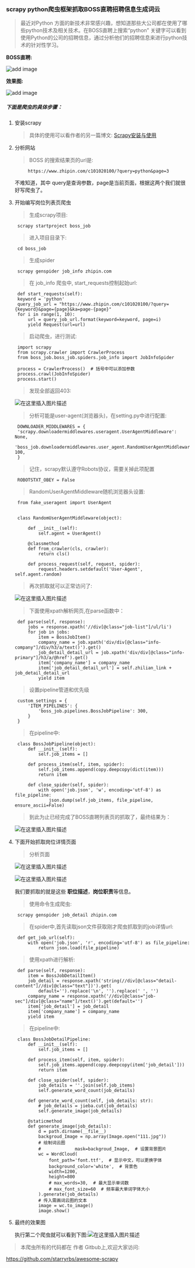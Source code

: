 ### scrapy python爬虫框架抓取BOSS直聘招聘信息生成词云

> 最近对Python 方面的新技术非常感兴趣，想知道那些大公司都在使用了哪些python技术及相关技术。在BOSS直聘上搜索“python” 关键字可以看到使用Python的公司的招聘信息，通过分析他们的招聘信息来进行python技术的针对性学习。

****BOSS直聘**:**

![add image](https://img-blog.csdnimg.cn/20190804212527348.png?x-oss-process=image/watermark,type_ZmFuZ3poZW5naGVpdGk,shadow_10,text_aHR0cHM6Ly9ibG9nLmNzZG4ubmV0L3FxXzM3ODkyMjIz,size_16,color_FFFFFF,t_70)


**效果图:**

![add image](https://img-blog.csdnimg.cn/20190804232424157.png?x-oss-process=image/watermark,type_ZmFuZ3poZW5naGVpdGk,shadow_10,text_aHR0cHM6Ly9ibG9nLmNzZG4ubmV0L3FxXzM3ODkyMjIz,size_16,color_FFFFFF,t_70)

##### 下面是爬虫的具体步骤：

1. 安装scrapy

	> 具体的使用可以看作者的另一篇博文:  [Scrapy安装与使用](https://blog.csdn.net/qq_37892223/article/details/82766670)

2. 分析网站
	
	>  BOSS 的搜索结果页的url是: 
	
			https://www.zhipin.com/c101020100/?query=python&page=3

	不难知道，其中 query是查询参数，page是当前页面，根据这两个我们就很好写爬虫了。

3. 开始编写岗位列表页爬虫

	> 生成scrapy项目:
	
		scrapy startproject boss_job

	> 进入项目目录下:

		cd boss_job

	> 生成spider

		scrapy genspider job_info zhipin.com
		
	> 在 job_info 爬虫中, start_requests控制起始url:

	    def start_requests(self):
        keyword = 'python'
        query_job_url = "https://www.zhipin.com/c101020100/?query={keyword}&page={page}&ka=page-{page}"
        for i in range(1, 10):
            url = query_job_url.format(keyword=keyword, page=i)
            yield Request(url=url)

	> 启动爬虫，进行测试:
	
		import scrapy
		from scrapy.crawler import CrawlerProcess
		from boss_job.boss_job.spiders.job_info import JobInfoSpider
		
		process = CrawlerProcess()  # 括号中可以添加参数
		process.crawl(JobInfoSpider)
		process.start()

	>  发现全部返回403: 
	
	![在这里插入图片描述](https://img-blog.csdnimg.cn/20190804214512908.png?x-oss-process=image/watermark,type_ZmFuZ3poZW5naGVpdGk,shadow_10,text_aHR0cHM6Ly9ibG9nLmNzZG4ubmV0L3FxXzM3ODkyMjIz,size_16,color_FFFFFF,t_70)

	>   分析可能是user-agent(浏览器头)，在setting.py中进行配置:


		DOWNLOADER_MIDDLEWARES = {
	    'scrapy.downloadermiddlewares.useragent.UserAgentMiddleware': None,
	    'boss_job.downloadermiddlewares.user_agent.RandomUserAgentMiddleware': 100,
		}

	> 记住，scrapy默认遵守Robots协议，需要关掉此项配置
	
		ROBOTSTXT_OBEY = False

	>  RandomUserAgentMiddleware随机浏览器头设置:

		from fake_useragent import UserAgent
	
	
		class RandomUserAgentMiddleware(object):
	
		    def __init__(self):
		        self.agent = UserAgent()
		
		    @classmethod
		    def from_crawler(cls, crawler):
		        return cls()
		
		    def process_request(self, request, spider):
		        request.headers.setdefault('User-Agent', self.agent.random)

	> 再次抓取就可以正常访问了:

	![在这里插入图片描述](https://img-blog.csdnimg.cn/20190804220656716.png?x-oss-process=image/watermark,type_ZmFuZ3poZW5naGVpdGk,shadow_10,text_aHR0cHM6Ly9ibG9nLmNzZG4ubmV0L3FxXzM3ODkyMjIz,size_16,color_FFFFFF,t_70)
	>  下面使用xpath解析网页,在parse函数中：
	
	    def parse(self, response):
	        jobs = response.xpath('//div[@class="job-list"]/ul/li')
	        for job in jobs:
	            item = BossJobItem()
	            company_name = job.xpath('div/div[@class="info-company"]/div/h3/a/text()').get()
	            job_detail_detail_url = job.xpath('div/div[@class="info-primary"]/h3/a/@href').get()
	            item['company_name'] = company_name
	            item['job_detail_detail_url'] = self.zhilian_link + job_detail_detail_url
	            yield item

		
	> 设置pipeline管道和优先级


	    custom_settings = {
	        'ITEM_PIPELINES': {
	            'boss_job.pipelines.BossJobPipeline': 300,
	        }
	    }

	> 在pipeline中:

		class BossJobPipeline(object):
		    def __init__(self):
		        self.job_items = []
		
		    def process_item(self, item, spider):
		        self.job_items.append(copy.deepcopy(dict(item)))
		        return item
		
		    def close_spider(self, spider):
		        with open('job.json', 'w', encoding='utf-8') as file_pipeline:
		            json.dump(self.job_items, file_pipeline, ensure_ascii=False)

	> 到此为止已经完成了BOSS直聘列表页的抓取了，最终结果为：

	![在这里插入图片描述](https://img-blog.csdnimg.cn/20190804222932363.png?x-oss-process=image/watermark,type_ZmFuZ3poZW5naGVpdGk,shadow_10,text_aHR0cHM6Ly9ibG9nLmNzZG4ubmV0L3FxXzM3ODkyMjIz,size_16,color_FFFFFF,t_70)
4. 下面开始抓取岗位详情页面

	> 分析页面

	![在这里插入图片描述](https://img-blog.csdnimg.cn/20190804223104676.png?x-oss-process=image/watermark,type_ZmFuZ3poZW5naGVpdGk,shadow_10,text_aHR0cHM6Ly9ibG9nLmNzZG4ubmV0L3FxXzM3ODkyMjIz,size_16,color_FFFFFF,t_70)

	![在这里插入图片描述](https://img-blog.csdnimg.cn/20190804223119104.png?x-oss-process=image/watermark,type_ZmFuZ3poZW5naGVpdGk,shadow_10,text_aHR0cHM6Ly9ibG9nLmNzZG4ubmV0L3FxXzM3ODkyMjIz,size_16,color_FFFFFF,t_70)
	
	我们要抓取的就是这些 **职位描述**，**岗位职责**等信息。

	> 使用命令生成爬虫:

		scrapy genspider job_detail zhipin.com

	> 在spider中,首先读取json文件获取刚才爬虫抓取到的job详情url:

	    def get_job_url(self):
	        with open('job.json', 'r', encoding='utf-8') as file_pipeline:
	            return json.load(file_pipeline)

	> 使用xpath进行解析:


	    def parse(self, response):
	        item = BossJobDetailItem()
	        job_detail = response.xpath('string(//div[@class="detail-content"]//div[@class="text"])').get(
	            default='').replace('\n', '').replace(' ', '')
	        company_name = response.xpath('//div[@class="job-sec"]/div[@class="name"]/text()').get(default='')
	        item['job_detail'] = job_detail
	        item['company_name'] = company_name
	        yield item

	> 在pipeline中:

		class BossJobDetailPipeline:
		    def __init__(self):
		        self.job_items = []
		
		    def process_item(self, item, spider):
		        self.job_items.append(copy.deepcopy(item['job_detail']))
		        return item
		
		    def close_spider(self, spider):
		        job_details = ''.join(self.job_items)
		        self.generate_word_count(job_details)
		
		    def generate_word_count(self, job_details: str):
		        # job_details = jieba.cut(job_details)
		        self.generate_image(job_details)
		
		    @staticmethod
		    def generate_image(job_details):
		        d = path.dirname(__file__)
		        backgroud_Image = np.array(Image.open("111.jpg"))
		        # 绘制词云图
		        #             mask=backgroud_Image,  # 设置背景图片
		        wc = WordCloud(
		            font_path='font.ttf',  # 显示中文，可以更换字体
		            background_color='white',  # 背景色
		            width=1200,
		            height=800
		            # max_words=30,  # 最大显示单词数
		            # max_font_size=60  # 频率最大单词字体大小
		        ).generate(job_details)
		        # 传入需画词云图的文本
		        image = wc.to_image()
		        image.show()
		       
5. 最终的效果图

	执行第二个爬虫就可以看到下图:![在这里插入图片描述](https://img-blog.csdnimg.cn/20190804232542795.png?x-oss-process=image/watermark,type_ZmFuZ3poZW5naGVpdGk,shadow_10,text_aHR0cHM6Ly9ibG9nLmNzZG4ubmV0L3FxXzM3ODkyMjIz,size_16,color_FFFFFF,t_70)


> 本爬虫所有的代码都在 作者 Gitbub上,欢迎大家访问:

https://github.com/starryrbs/awesome-scrapy